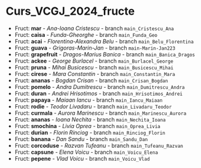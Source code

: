 # Curs_VCGJ_2024_fructe

- Fruct: **mar** - _Ana-Ioana Cristescu_ - branch `main_Cristescu_Ana`
- Fruct: **caisa** - _Funda-Gheorghe_ - branch `main_Funda_Geo`
- Fruct: **acai** - _Florentina-Alexandra Belu_ - branch `main_Belu_Florentina`
- Fruct: **guava** - _Grigoras-Marin-Jan_ - branch `main-Marin-Jan223`
- Fruct: **grapefruit** - _Dragos-Marius Banica_ - branch `main_Banica_Dragos`
- Fruct: **ackee** - _George Burlacel_ - branch `main_Burlacel_George`
- Fruct: **pruna** - _Mihai Busicescu_ - branch `main_Busicescu_Mihai`
- Fruct: **cirese** - _Mara Constantin_ - branch `main_Constantin_Mara`
- Fruct: **ananas** - _Bogdan Crisan_ - branch `main_Crisan_Bogdan`
- Fruct: **pomelo** - _Andra Dumitrescu_ - branch `main_Dumitrescu_Andra`
- Fruct: **duran** - _Andrei Hrisotimos_ - branch `main_Hrisotimos_Andrei`
- Fruct: **papaya** - _Maiaan Iancu_ - branch `main_Iancu_Maiaan`
- Fruct: **rodie** - _Teodor Livadaru_ - branch `main_Livadaru_Teodor`
- Fruct: **curmala** - _Aurora Marinescu_ - branch `main_Marinescu_Aurora`
- Fruct: **ananas** - _Ioana Nechita_ - branch `main_Nechita_Ioana`
- Fruct: **smochina** - _Livia Oprea_ - branch `main_Oprea_Livia`
- Fruct: **durian** - _Florin Rinciog_ - branch `main_Rinciog_Florin`
- Fruct: **banana** - _Dan Sandu_ - branch `main_Sandu_Dan`
- Fruct: **corcoduse** - _Razvan Tufeanu_ - branch `main_Tufeanu_Razvan`
- Fruct: **capsune** - _Elena Voicu_ - branch `main_Voicu_Elena`
- Fruct: **pepene** - _Vlad Voicu_ - branch `main_Voicu_Vlad`



